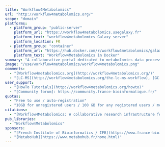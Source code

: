 ```yaml
---
title: "Workflow4Metabolomics"
url: "http://workflow4metabolomics.org/"
scope: "domain"
platforms:
  - platform_group: "public-server"
    platform_url: "https://workflow4metabolomics.usegalaxy.fr"
    platform_text: "workflow4metabolomics Galaxy server"
    platform_location: FR
  - platform_group: "container"
    platform_url: "https://hub.docker.com/r/workflow4metabolomics/galaxy-workflow4metabolomics/"
    platform_text: "Workflow4Metabolomics in Docker"
summary: "A collaborative portal dedicated to metabolomics data processing, analysis and annotation. "
image: "/use/workflow4metabolomics/workflow4metabolomics.png"
comments:
  - "[Workflow4metabolomics.org](http://workflow4metabolomics.org/)"
  - "[LC-MS](http://workflow4metabolomics.org/the-lc-ms-workflow), [GC-MS](http://workflow4metabolomics.org/the-gc-ms-workflow) and [NMR](http://workflow4metabolomics.org/the-nmr-workflow) workflows are provided."
user_support:
  - "[HowTo Tutorials](http://workflow4metabolomics.org/howto)"
  - "[Community forum]: https://community.france-bioinformatique.fr/"
quotas:
  - "Free to use / auto-registration"
  - "10GB for unregistered users / 100 GB for any registered users / more on demand"
citations:
  - "[Workflow4Metabolomics: A collaborative research infrastructure for computational metabolomics](https://doi.org/10.1093/bioinformatics/btu813). Giacomoni F., Le Corguillé G., Monsoor M., Landi M., Pericard P., Pétéra M., Duperier C., Tremblay-Franco M., Martin J.-F., Jacob D., Goulitquer S., Thévenot E.A. and Caron C. (2014). *Bioinformatics*, [doi: 10.1093/bioinformatics/btu813](https://doi.org/10.1093/bioinformatics/btu813)"
pub_libraries:
  - "Workflow4Metabolomics"
sponsors:
  - "[French Institute of Bioinformatics / IFB](https://www.france-bioinformatique.fr/en/)"
  - "[MetaboHub](https://www.metabohub.fr/home.html)"
---
```

